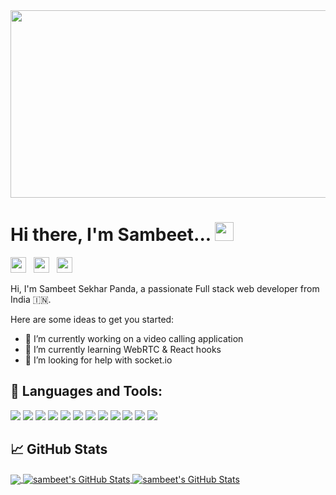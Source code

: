 <img src='https://i.pinimg.com/originals/41/f5/2d/41f52d4e756d803f9f1851335dba96f6.gif' height="300" width='1000'>

# Hi there, I'm Sambeet... <img src="https://raw.githubusercontent.com/MartinHeinz/MartinHeinz/master/wave.gif" width="30px">

<a href="https://www.instagram.com/sambeet_10k/"><img src="https://upload.wikimedia.org/wikipedia/commons/thumb/e/e7/Instagram_logo_2016.svg/768px-Instagram_logo_2016.svg.png" height="25" ></a>&nbsp;&nbsp;
<a href="https://twitter.com/Sambeet_10k"><img src="https://upload.wikimedia.org/wikipedia/sco/thumb/9/9f/Twitter_bird_logo_2012.svg/1200px-Twitter_bird_logo_2012.svg.png" height="25" ></a>&nbsp;&nbsp;
<a href="https://discord.gg/3UA2yYx"><img src="https://www.freepnglogos.com/uploads/discord-logo-png/concours-discord-cartes-voeux-fortnite-france-6.png" height="25" ></a>

Hi, I'm Sambeet Sekhar Panda, a passionate Full stack web developer from India 🇮🇳.

Here are some ideas to get you started:

-   🔭 I’m currently working on a video calling application
-   🌱 I’m currently learning WebRTC & React hooks
-   🤔 I’m looking for help with socket.io

## 🔧 Languages and Tools:

![](https://img.shields.io/badge/OS-Windows-informational?style=flat&logo=windows&logoColor=white&color=2bbc8a)
![](https://img.shields.io/badge/OS-Linux-informational?style=flat&logo=linux&logoColor=black&color=2bbc8a)
![](https://img.shields.io/badge/Editor-Visual_Studio_Code-informational?style=flat&logo=visual-studio-code&logoColor=blue&color=2bbc8a)
![](https://img.shields.io/badge/Code-Javascript-informational?style=flat&logo=javascript&logoColor=yellow&color=2bbc8a)
![](https://img.shields.io/badge/DB-MongoDB-informational?style=flat&logo=mongodb&logoColor=green&color=2bbc8a)
![](https://img.shields.io/badge/Framework-Express.js-informational?style=flat&logo=express.js&logoColor=green&color=2bbc8a)
![](https://img.shields.io/badge/Code-React-informational?style=flat&logo=react&logoColor=skyblue&color=2bbc8a)
![](https://img.shields.io/badge/Code-Node.js-informational?style=flat&logo=node.js&logoColor=green&color=2bbc8a)
![](https://img.shields.io/badge/Code-HTML-informational?style=flat&logo=html5&logoColor=orange&color=2bbc8a)
![](https://img.shields.io/badge/Code-CSS-informational?style=flat&logo=css3&logoColor=3870c9&color=2bbc8a)
![](https://img.shields.io/badge/Framework-Bootstrap-informational?style=flat&logo=bootstrap&logoColor=563D7C&color=2bbc8a)
![](https://img.shields.io/badge/Design-Material_UI-informational?style=flat&logo=material-ui&logoColor=0081CB&color=2bbc8a)

## &#x1f4c8; GitHub Stats

<a href="https://github.com/sambeetpanda507/sambeetpanda507">
  <img align="center" src="https://github-readme-stats.vercel.app/api/top-langs/?username=sambeetpanda507&title_color=ffff&text_color=c9cacc&icon_color=2bbc8a&bg_color=1d1f21" />
</a>
<a href="https://github.com/sambeetpanda507/sambeetpanda507">
  <img align="center" src="https://github-readme-stats.vercel.app/api?username=sambeetpanda507&show_icons=true&line_height=27&count_private=true&title_color=ffff&text_color=c9cacc&icon_color=fcfc03&bg_color=210c4d" alt="sambeet's GitHub Stats" />
</a>
<a href="https://github.com/sambeetpanda507/sambeetpanda507">
  <img align="center" src="https://github-readme-stats.vercel.app/api/top-langs/?username=sambeetpanda507&layout=pie" alt="sambeet's GitHub Stats" />
</a>
